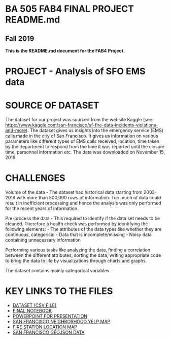 # BA 505 FAB4 FINAL PROJECT README.md 
## Fall 2019
__This is the README.md document for the FAB4 Project.__

# PROJECT - Analysis of SFO EMS data

# SOURCE OF DATASET

The dataset for our project was sourced from the website Kaggle (see: https://www.kaggle.com/san-francisco/sf-fire-data-incidents-violations-and-more). The dataset gives us insights into the emergency service (EMS) calls made in the city of San Francisco. It gives us information on various parameters like different types of EMS calls received, location, time taken by the department to respond from the time it was reported until the closure time, personnel information etc. The data was downloaded on November 15, 2019.

# CHALLENGES

Volume of the data - The dataset had historical data starting from 2003-2019 with more than 500,000 rows of information. Too much of data could result in inefficient processing and hence the analysis was only performed for the recent years of information.

Pre-process the data - This required to identify if the data set needs to be cleaned. Therefore a health check was performed by identifying the following elements:
    - The attributes of the data types like whether they are continuous, categorical
    - Data that is incomplete/missing
    - Noisy data containing unnecessary information
    
Performing various tasks like analyzing the data, finding a correlation between the different attributes, sorting the data, writing appropriate code to bring the data to life by visualizations through charts and graphs.

The dataset contains mainly categorical variables.

# KEY LINKS TO THE FILES

* [DATASET (CSV FILE)](https://github.com/Fairfield-University-BA505/final-project-fa2019-fab4/blob/master/SFO_EMS_FINAL_120619.csv)
* [FINAL NOTEBOOK](https://github.com/Fairfield-University-BA505/final-project-fa2019-fab4/blob/master/FINAL_FAB4_-_Project_Notebook_-_120819.ipynb)
* [POWERPOINT FOR PRESENTATION](https://github.com/Fairfield-University-BA505/final-project-fa2019-fab4/blob/master/FINAL_FAB4_Project_Presentation_-_120819.ppt)
* [SAN FRANCISCO NEIGHBORHOOD YELP MAP](https://github.com/Fairfield-University-BA505/final-project-fa2019-fab4/blob/master/sf_yelp_map.png)
* [FIRE STATION LOCATION MAP](https://github.com/Fairfield-University-BA505/final-project-fa2019-fab4/blob/master/SFFD_Fire_Station_Locations-PNG.png)
* [SAN FRANCISCO GEOJSON DATA](https://github.com/Fairfield-University-BA505/final-project-fa2019-fab4/blob/master/san-francisco.geojson)
